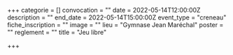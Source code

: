 +++
categorie = []
convocation = ""
date = 2022-05-14T12:00:00Z
description = ""
end_date = 2022-05-14T15:00:00Z
event_type = "creneau"
fiche_inscription = ""
image = ""
lieu = "Gymnase Jean Maréchal"
poster = ""
reglement = ""
title = "Jeu libre"

+++
        